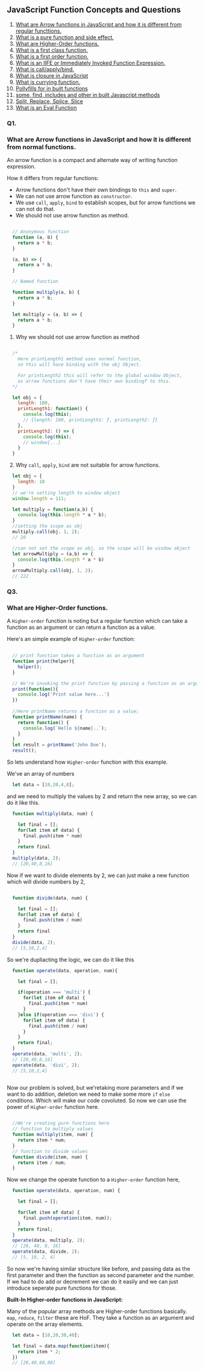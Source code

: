 
## JavaScript Function Concepts and Questions

1. [What are Arrow functions in JavaScript and how it is different from regular functtions.](#Q1)
1. [What is a pure function and side effect.](#Q2)
1. [What are Higher-Order functions.](#Q3)
1. [What is a first class function.](#Q4)
1. [What is a first order function.](#Q5)
1. [What is an IIFE or Immediately Invoked Function Expression.](#Q6)
1. [What is call/apply/bind.](#Q7)
1. [What is closure in JavaScript](#Q8)
1. [What is currying function.](#Q9)
1. [Pollyfills for in built functions](#Q10)
1. [some, find, includes and other in built Javascript methods](#Q11)
1. [Split, Replace, Splice, Slice](#Q12)
1. [What is an Eval Function](#Q13)





###  Q1. 
### What are Arrow functions in JavaScript and how it is different from normal functions.

An arrow function is a compact and alternate way of writing function expression.

How it differs from regular functions:
- Arrow functions don't have their own bindings to `this` and `super`.
- We can not use arrow function as `constructor`.
- We use `call`, `apply`, `bind` to establish scopes, but for arrow functions we can not do that.
- We should not use arrow function as method.

```js

  // Anonymous function
  function (a, b) {
    return a * b;
  }

  (a, b) => {
    return a * b;
  }

  // Named function

  function multiply(a, b) {
    return a * b;
  }

  let multiply = (a, b) => {
    return a * b;
  }

```
1. Why we should not use arrow function as method

```js

  /*
    Here printLength1 method uses normal function, 
    so this will have binding with the obj Object.

    For printLength2 this will refer to the global window Object, 
    as arrow functions don't have their own bindingf to this.
  */

  let obj = {
    length: 100,
    printLength1: function() {
      console.log(this);
      // {length: 100, printLength1: ƒ, printLength2: ƒ}
    },
    printLength2: () => {
      console.log(this);
      // window{...}
    }
  }
```
2. Why `call`, `apply`, `bind` are not suitable for arrow functions.

```js
  let obj = {
    length: 10
  }
  // we're setting length to window object
  window.length = 111;

  let multiply = function(a,b) { 
    console.log(this.length * a * b);
  }
  //setting the scope as obj
  multiply.call(obj, 1, 2);
  // 20

  //can not set the scope as obj, so the scope will be window object
  let arrowMultiply = (a,b) => {
    console.log(this.length * a * b)
  }
  arrowMultiply.call(obj, 1, 2);
  // 222

```

<!-- ###  Q2. What is a pure function and side effect. -->

### Q3. 
### What are Higher-Order functions.

A `Higher-order` function is noting but a regular function which can take a function as an argument or can return a function as a value.

Here's an simple example of `Higher-order` function:

```js
  
  // print function takes a function as an argument
  function print(helper){
    helper();
  }

  // We're invoking the print function by passing a function as an argument
  print(function(){
    console.log('Print value here...')
  })
  
  //Here printName returns a function as a value;
  function printName(name) {
    return function() {
      console.log(`Hello ${name}..`);
    }
  }
  let result = printName('John Doe');
  result();


```
So lets understand how `Higher-order` function with this example.

We've an array of numbers

```js
  let data = [10,20,4,8];
```
and we need to multiply the values by 2 and return the new array, 
so we can do it like this.

```js
  function multiply(data, num) {

    let final = [];
    for(let item of data) {
      final.push(item * num)
    }
    return final
  }
  multiply(data, 2);
  // [20,40,8,16]
```
Now if we want to divide elements by 2, we can just make a new function which will divide numbers by 2,

```js

  function divide(data, num) {

    let final = [];
    for(let item of data) {
      final.push(item / num)
    }
    return final
  }
  divide(data, 2);
  // [5,10,2,4]
```
So we're dupliacting the logic, we can do it like this

```js
  function operate(data, operation, num){

    let final = [];

    if(operation === 'multi') {
      for(let item of data) {
        final.push(item * num)
      }
    }else if(operation === 'divi') {
      for(let item of data) {
        final.push(item / num)
      }
    }
    return final;
  }
  operate(data, 'multi', 2);
  // [20,40,8,16] 
  operate(data, 'divi', 2);
  // [5,10,2,4]
 
```
Now our problem is solved, but we'retaking more parameters and if we want to do addition, deletion we need to make some more `if` `else` conditions. Which will make our code covoluted. So now we can use the power of `Higher-order` function here.

```js

  //We're creating pure functions here
  // function to multiply values
  function multiply(item, num) {
    return item * num;
  }
  // function to divide values
  function divide(item, num) {
    return item / num;
  }

```
Now we change the operate function to a `Higher-order` function here,

```js
  function operate(data, operation, num) {

    let final = [];

    for(let item of data) {
      final.push(operation(item, num));
    } 
    return final;
  }
  operate(data, multiply, 2);
  // [20, 40, 8, 16]
  operate(data, divide, 2);
  // [5, 10, 2, 4]
```
So now we're having similar structure like before, and passing data as the first parameter and then the function as second parameter and the number.
If we had to do add or decrement we can do it easily and we can just introduce seperate pure functions for those. 


**Built-In Higher-order functions in JavaScript:**

Many of the popular array methods are Higher-order functions basically. `map`, `reduce`, `filter` these are HoF. They take a function as an argument and operate on the array elements.

```js
  let data = [10,20,30,40];

  let final = data.map(function(item){
    return item * 2;
  })
  // [20,40,60,80]
```



